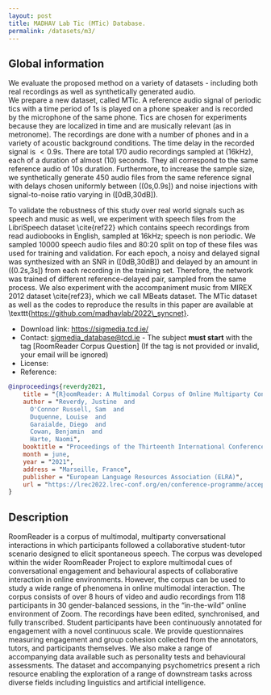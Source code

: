 ```yaml
---
layout: post
title: MADHAV Lab Tic (MTic) Database.
permalink: /datasets/m3/
---
```


## Global information

We evaluate the proposed method on a variety of datasets - including both real recordings as well as synthetically generated audio.  
We prepare a new dataset, called MTic. A reference audio signal of periodic tics with a time period of $1$s is played on a phone speaker and is recorded by the microphone of the same phone.
Tics are chosen for experiments because they are localized in time and are musically relevant (as in metronome). The recordings are done with a number of phones and in a variety of acoustic background conditions.
The time delay in the recorded signal is $<0.9$s.
There are total 170 audio recordings sampled at \(16kHz\), each of a duration of almost \(10\) seconds. They all correspond to the same reference audio of $10$s duration.
Furthermore, to increase the sample size, we synthetically generate 450 audio files from the same reference signal with delays chosen uniformly between \((0s,0.9s]\) and noise injections with signal-to-noise ratio varying in \([0dB,30dB]\). 

To validate the robustness of this study over real world signals such as speech and music as well, we experiment with speech files from the LibriSpeech dataset \cite{ref22} which contains speech recordings from read audiobooks in English, sampled at 16kHz; speech is non periodic. We sampled 10000 speech audio files and 80:20 split on top of these files was used for training and validation. For each epoch, a noisy and delayed signal was synthesized with an SNR in \([0dB,30dB]\) and delayed by an amount in \((0.2s,3s]\) from each recording in the training set. Therefore, the network was trained of different reference-delayed pair, sampled from the same process.
We also experiment with the accompaniment music from MIREX 2012 dataset \cite{ref23}, which we call MBeats dataset. 
The MTic dataset as well as the codes to reproduce the results in this paper are available at
\texttt{https://github.com/madhavlab/2022\_syncnet}.




  - Download link: <https://sigmedia.tcd.ie/>
  - Contact: [sigmedia_database@tcd.ie](mailto:sigmediag_database@tcd.ie) - The subject **must start** with the tag [RoomReader Corpus Question] (If the tag is not provided or invalid, your email will be ignored)
  - License:
  - Reference:

```bibtex
@inproceedings{reverdy2021,
    title = "{R}oomReader: A Multimodal Corpus of Online Multiparty Conversational Interactions",
    author = "Reverdy, Justine  and
      O'Connor Russell, Sam  and
      Duquenne, Louise  and
      Garaialde, Diego  and
      Cowan, Benjamin  and
      Harte, Naomi",
    booktitle = "Proceedings of the Thirteenth International Conference on Language Resources and Evaluation ({LREC}{'}21)",
    month = june,
    year = "2021",
    address = "Marseille, France",
    publisher = "European Language Resources Association (ELRA)",
    url = "https://lrec2022.lrec-conf.org/en/conference-programme/accepted-papers/",
}
```

## Description

RoomReader is a corpus of multimodal, multiparty conversational interactions in which participants followed a collaborative student-tutor scenario designed to elicit spontaneous speech. The corpus was developed within the wider RoomReader Project to explore multimodal cues of conversational engagement and behavioural aspects of collaborative interaction in online environments. However, the corpus can be used to study a wide range of phenomena in online multimodal interaction. The corpus consists of over 8 hours of video and audio recordings from 118 participants in 30 gender-balanced sessions, in the “in-the-wild” online environment of Zoom. The recordings have been edited, synchronised, and fully transcribed. Student participants have been continuously annotated for engagement with a novel continuous scale. We provide questionnaires measuring engagement and group cohesion collected from the annotators, tutors, and participants themselves. We also make a range of accompanying data available such as personality tests and behavioural assessments. The dataset and accompanying psychometrics present a rich resource enabling the exploration of a range of downstream tasks across diverse fields including linguistics and artificial intelligence.
